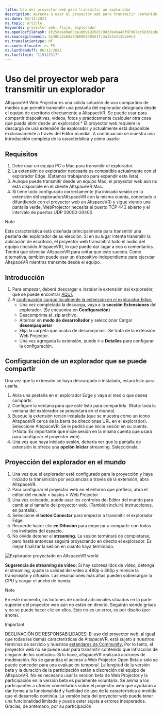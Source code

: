 ```yaml
---
title: Uso del proyector web para transmitir un explorador
description: Aprenda a usar el proyector web para transmitir contenido desde un explorador designado a las experiencias altspaceVR.
ms.date: 03/11/2021
ms.topic: article
keywords: proyector web, flujo, explorador
ms.openlocfilehash: 8f25de68ba633e10b9192b85c883de4ba48fd7987ec5d301ebac8443982a1a55
ms.sourcegitcommit: b248ba2a6da7d669b430581fc3a1544413b2e9c1
ms.translationtype: MT
ms.contentlocale: es-ES
ms.lasthandoff: 08/11/2021
ms.locfileid: "119127317"
---
```

# <a name="using-the-web-projector-to-stream-a-browser"></a>Uso del proyector web para transmitir un explorador

AltspaceVR Web Projector es una sólida solución de uso compartido de medios que permite transmitir una pestaña del explorador designada desde el equipo de escritorio directamente a AltspaceVR. Se puede usar para compartir diapositivas, vídeos, fotos y prácticamente cualquier otra cosa que pueda abrir desde un explorador.* El proyector web requiere la descarga de una extensión de explorador y actualmente está disponible exclusivamente a través del Editor mundial. A continuación se muestra una introducción completa de la característica y cómo usarla:

## <a name="requirements"></a>Requisitos

1. Debe usar un equipo PC o Mac para transmitir el explorador.
2. La extensión de explorador necesaria es compatible actualmente con el explorador Edge. (Estamos trabajando para expandir esta lista).
3. Aunque puede transmitir desde un equipo Mac, el proyector web aún no está disponible en el cliente AltspaceVR Mac.
4. Si tiene todo configurado correctamente (ha iniciado sesión en la extensión del explorador/AltspaceVR con la misma cuenta, conectado o difundiendo con el proyector web en AltspaceVR) y sigue viendo una pantalla verde, WebProjector necesita el puerto TCP 443 abierto y el intervalo de puertos UDP 20000-20400.

> [!NOTE]
> Esta característica está diseñada principalmente para transmitir una pestaña del explorador de su elección. Si en su lugar intenta transmitir la aplicación de escritorio, el proyector web transmitirá todo el audio del equipo (incluido AltspaceVR), lo que puede dar lugar a eco o comentarios. Tendrá que silenciar AltspaceVR para evitar que esto suceda. Como alternativa, también puede usar un dispositivo independiente para ejecutar AltspaceVR mientras transmite desde el equipo.

## <a name="getting-started"></a>Introducción

1. Para empezar, deberá descargar e instalar la extensión del explorador, que se puede encontrar [AQUÍ.](https://account.altvr.com/web_projector)
2. A [continuación,cargue localmente la extensión en el explorador Edge.](https://docs.microsoft.com/microsoft-edge/extensions-chromium/getting-started/extension-sideloading)
    * Una vez completada la descarga, vaya a la **sección Extensiones** del explorador. (Se encuentra en **Configuración**)
    * Descomprima el .zip archivo.
    * Alternar en **modo de desarrollador** y seleccionar Cargar **desempaquetar**
    * Elija la carpeta que acaba de descomprimir. Se trata de la extensión Web Projector.
    * Una vez agregada la extensión, puede ir a **Detalles** para configurar la configuración.

## <a name="setting-up-a-shareable-browser"></a>Configuración de un explorador que se puede compartir

Una vez que la extensión se haya descargado e instalado, estará listo para usarla.

1. Abra una pestaña en el explorador Edge y vaya al medio que desea compartir.
2. Configure la ventana para que esté listo para compartirla. (Nota: toda la ventana del explorador se proyectará en el mundo)
3. Busque la extensión recién instalada (que se muestra como un icono AltspaceVR cerca de la barra de direcciones URL en el explorador). Seleccione AltspaceVR. Se le pedirá que inicie sesión en su cuenta. (*Nota: Es importante que inicie sesión en la misma cuenta que usará para configurar el proyector web).
4. Una vez que haya iniciado sesión, debería ver que la pantalla de extensión le ofrece una **opción Iniciar** streaming. Selecciónela.

## <a name="projecting-your-browser-in-world"></a>Proyección del explorador en el mundo

1. Una vez que el explorador esté configurado para la proyección y haya iniciado la transmisión por secuencias a través de la extensión, abra AltspaceVR.
2. Para configurar el proyector web en el entorno que prefiera, abra el editor del mundo > basics > Web Projector
3. Una vez colocado, puede usar los controles del Editor del mundo para cambiar el tamaño del proyector web. (También incluirá instrucciones, en pantalla).
4. Seleccione el **botón Conectar** para empezar a transmitir el explorador Edge.
5. Recuerde hacer clic **en Difusión** para empezar a compartir con todos los invitados del espacio.
6. No olvide detener el **streaming.** La sesión terminará de completarse, pero hasta entonces seguirá proyectando en directo el explorador. Es mejor finalizar la sesión en cuanto haya terminado.

![Explorador proyectado en AltspaceVR world](images/web-project-img-01.png)

**Sugerencia de streaming de vídeo:** Si hay sobresalidos de vídeo, detenga el streaming, ajuste la calidad del vídeo a 480p o 360p y reinicie la transmisión y difusión. Las resoluciones más altas pueden sobrecargar la CPU y cargar el ancho de banda.

> [!NOTE]
> En este momento, los botones de control adicionales situados en la parte superior del proyector web aún no están en directo. Seguirán siendo grises y no se puede hacer clic en ellos. Esto no es un error, es por diseño (por ahora).

> [!IMPORTANT]
> DECLINACIÓN DE RESPONSABILIDADES: El uso del proyector web, al igual [](../community/terms-of-service.md) que todas las demás características de AltspaceVR, está sujeto a nuestros términos de servicio y nuestros [estándares de Community.](../community/community-standards.md) Por lo tanto, el proyector web no se puede usar para transmitir contenido que infracción de ninguno de los contratos. Si lo hace, altspaceVR realizará acciones de moderación. No se garantiza el acceso a Web Projector Open Beta y solo se puede conceder para una evaluación temporal. La longitud de la versión beta y la duración de la participación están a discreción del equipo de AltspaceVR. No es necesario usar la versión beta de Web Projector y la participación en la versión beta es puramente voluntaria. Se anima a los participantes a ofrecer comentarios sobre el proyector web que ayudarán a dar forma a la funcionalidad y facilidad de uso de la característica a medida que el desarrollo continúa. La versión beta del proyector web puede tener una funcionalidad limitada y puede estar sujeta a errores inesperados. Gracias, de antemano, por su participación.

